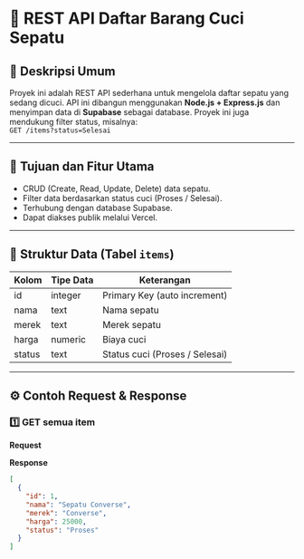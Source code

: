 # 🧼 REST API Daftar Barang Cuci Sepatu

## 📌 Deskripsi Umum
Proyek ini adalah REST API sederhana untuk mengelola daftar sepatu yang sedang dicuci. API ini dibangun menggunakan **Node.js + Express.js** dan menyimpan data di **Supabase** sebagai database. Proyek ini juga mendukung filter status, misalnya:  
`GET /items?status=Selesai`

---

## 🎯 Tujuan dan Fitur Utama
- CRUD (Create, Read, Update, Delete) data sepatu.
- Filter data berdasarkan status cuci (Proses / Selesai).
- Terhubung dengan database Supabase.
- Dapat diakses publik melalui Vercel.

---

## 🧱 Struktur Data (Tabel `items`)
| Kolom | Tipe Data | Keterangan |
|--------|------------|-------------|
| id | integer | Primary Key (auto increment) |
| nama | text | Nama sepatu |
| merek | text | Merek sepatu |
| harga | numeric | Biaya cuci |
| status | text | Status cuci (Proses / Selesai) |

---

## ⚙️ Contoh Request & Response

### 1️⃣ GET semua item
**Request**

**Response**
```json
[
  {
    "id": 1,
    "nama": "Sepatu Converse",
    "merek": "Converse",
    "harga": 25000,
    "status": "Proses"
  }
]

